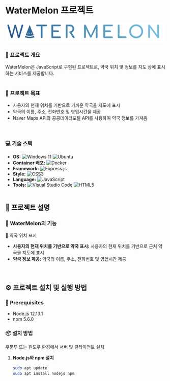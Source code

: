 # WaterMelon 프로젝트

![WaterMelon 로고](https://github.com/est3Jun/dev-mode/blob/a49df01fc405882261489b2346abfa7ce249d5ad/application/client/images/%EB%A1%9C%EA%B3%A0.png)

### 📖 프로젝트 개요
WaterMelon은 JavaScript로 구현된 프로젝트로, 약국 위치 및 정보를 지도 상에 표시하는 서비스를 제공합니다.
<br/><br/>

### 🚀 프로젝트 목표
- 사용자의 현재 위치를 기반으로 가까운 약국을 지도에 표시
- 약국의 이름, 주소, 전화번호 및 영업시간을 제공
- Naver Maps API와 공공데이터포털 API를 사용하여 약국 정보를 가져옴
<br/><br/><br/>

### 💻 기술 스택
- **OS:** ![Windows 11](https://img.shields.io/badge/Windows%2011-%230079d5.svg?style=for-the-badge&logo=Windows%2011&logoColor=white) ![Ubuntu](https://img.shields.io/badge/Ubuntu-E95420?style=for-the-badge&logo=ubuntu&logoColor=white)
- **Container 배포:** ![Docker](https://img.shields.io/badge/docker-%230db7ed.svg?style=for-the-badge&logo=docker&logoColor=white)
- **Framework:** ![Express.js](https://img.shields.io/badge/express.js-%23404d59.svg?style=for-the-badge&logo=express&logoColor=%2361DAFB)
- **Style:** ![CSS3](https://img.shields.io/badge/css3-%231572B6.svg?style=for-the-badge&logo=css3&logoColor=white)
- **Language:** ![JavaScript](https://img.shields.io/badge/javascript-%23323330.svg?style=for-the-badge&logo=javascript&logoColor=%23F7DF1E)
- **Tools:** ![Visual Studio Code](https://img.shields.io/badge/Visual%20Studio%20Code-0078d7.svg?style=for-the-badge&logo=visual-studio-code&logoColor=white) ![HTML5](https://img.shields.io/badge/html5-%23E34F26.svg?style=for-the-badge&logo=html5&logoColor=white)
<br/><br/>

## 📝 프로젝트 설명

### 💼 WaterMelon의 기능
📌 약국 위치 표시<br/>
- **사용자의 현재 위치를 기반으로 약국 표시:** 사용자의 현재 위치를 기반으로 근처 약국을 지도에 표시<br/>
- **약국 정보 제공:** 약국의 이름, 주소, 전화번호 및 영업시간 제공<br/><br/><br/>

## ⚙️ 프로젝트 설치 및 실행 방법

### 📝 Prerequisites
- Node.js 12.13.1
- npm 5.6.0

### 📦 설치 방법
우분투 또는 윈도우 환경에서 서버 및 클라이언트 설치<br/>

1. **Node.js와 npm 설치**
   ```sh
   sudo apt update
   sudo apt install nodejs npm

